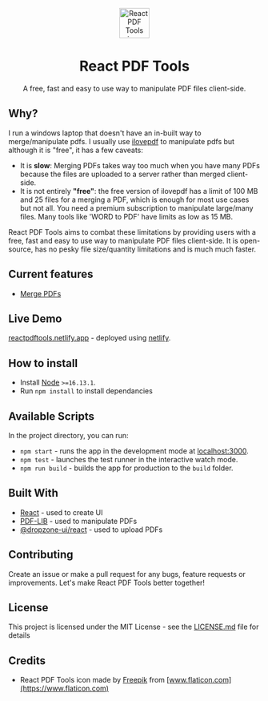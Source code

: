<p align="center"><img src="https://user-images.githubusercontent.com/39626451/148492773-718ecfc0-c859-4f5d-9763-781b8d72a157.png" alt="React PDF Tools icon" height="60" /></p>

<h1 align="center">React PDF Tools</h1>
<p align="center">A free, fast and easy to use way to manipulate PDF files client-side.</p>

## Why?

I run a windows laptop that doesn't have an in-built way to merge/manipulate pdfs. I usually use [ilovepdf](https://www.ilovepdf.com) to manipulate pdfs but although it is "free", it has a few caveats:

- It is **slow**: Merging PDFs takes way too much when you have many PDFs because the files are uploaded to a server rather than merged client-side.
- It is not entirely **"free"**: the free version of ilovepdf has a limit of 100 MB and 25 files for a merging a PDF, which is enough for most use cases but not all. You need a premium subscription to manipulate large/many files. Many tools like 'WORD to PDF' have limits as low as 15 MB.

React PDF Tools aims to combat these limitations  by providing users with a free, fast and easy to use way to manipulate PDF files client-side. It is open-source, has no pesky file size/quantity limitations  and is much much faster.

## Current features

- [Merge PDFs](https://reactpdftools.netlify.app/merge)

## Live Demo

[reactpdftools.netlify.app](https://reactpdftools.netlify.app) - deployed using [netlify](https://www.netlify.com).

## How to install

- Install [Node](https://nodejs.org) `>=16.13.1`.
- Run `npm install` to install dependancies

## Available Scripts

In the project directory, you can run:

- `npm start` - runs the app in the development mode at [localhost:3000](http://localhost:3000).
- `npm test` - launches the test runner in the interactive watch mode.
- `npm run build` - builds the app for production to the `build` folder.

## Built With

- [React](https://reactjs.org) - used to create UI
- [PDF-LIB](https://pdf-lib.js.org) - used to manipulate PDFs
- [@dropzone-ui/react](https://www.npmjs.com/package/@dropzone-ui/react) - used to upload PDFs

## Contributing

Create an issue or make a pull request for any bugs, feature requests or improvements. Let's make React PDF Tools better together!

## License

This project is licensed under the MIT License - see the [LICENSE.md](LICENSE.md) file for details

## Credits

- React PDF Tools icon made by [Freepik](https://www.freepik.com) from [www.flaticon.com](https://www.flaticon.com)
